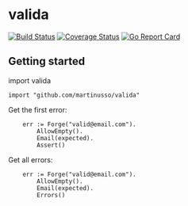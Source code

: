# valida

[![Build Status](https://travis-ci.org/martinusso/valida.svg?branch=master)](https://travis-ci.org/martinusso/valida)
[![Coverage Status](https://coveralls.io/repos/github/martinusso/valida/badge.svg?branch=master)](https://coveralls.io/github/martinusso/valida?branch=master)
[![Go Report Card](https://goreportcard.com/badge/github.com/martinusso/valida)](https://goreportcard.com/report/github.com/martinusso/valida)

## Getting started

import valida

```
import "github.com/martinusso/valida"
```

Get the first error:

```
	err := Forge("valid@email.com").
		AllowEmpty().
		Email(expected).
		Assert()
```

Get all errors:

```
	err := Forge("valid@email.com").
		AllowEmpty().
		Email(expected).
		Errors()
```
